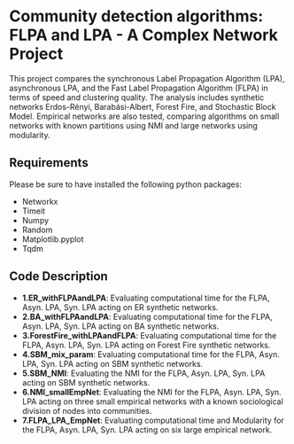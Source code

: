 # Community detection algorithms: FLPA and LPA - A Complex Network Project
This project compares the synchronous Label Propagation Algorithm (LPA), asynchronous LPA, and the Fast Label Propagation Algorithm (FLPA) in terms of speed and clustering quality. The analysis includes synthetic networks Erdos-Rényi, Barabási-Albert, Forest Fire, and Stochastic Block Model. Empirical networks are also tested, comparing algorithms on small networks with known partitions using NMI and large networks using modularity. 

## Requirements
Please be sure to have installed the following python packages:
- Networkx
- Timeit
- Numpy
- Random
- Matplotlib.pyplot
- Tqdm

## Code Description
- **1.ER_withFLPAandLPA**: Evaluating computational time for the FLPA, Asyn. LPA, Syn. LPA acting on ER synthetic networks.
- **2.BA_withFLPAandLPA**: Evaluating computational time for the FLPA, Asyn. LPA, Syn. LPA acting on BA synthetic networks.
- **3.ForestFire_withLPAandFLPA**: Evaluating computational time for the FLPA, Asyn. LPA, Syn. LPA acting on Forest Fire synthetic networks.
- **4.SBM_mix_param**: Evaluating computational time for the FLPA, Asyn. LPA, Syn. LPA acting on SBM synthetic networks.
- **5.SBM_NMI**: Evaluating the NMI for the FLPA, Asyn. LPA, Syn. LPA acting on SBM synthetic networks.
- **6.NMI_smallEmpNet**: Evaluating the NMI for the FLPA, Asyn. LPA, Syn. LPA acting on three small empirical networks with a known sociological division of nodes into communities.
- **7.FLPA_LPA_EmpNet**: Evaluating computational time and Modularity for the FLPA, Asyn. LPA, Syn. LPA acting on six large empirical network.

